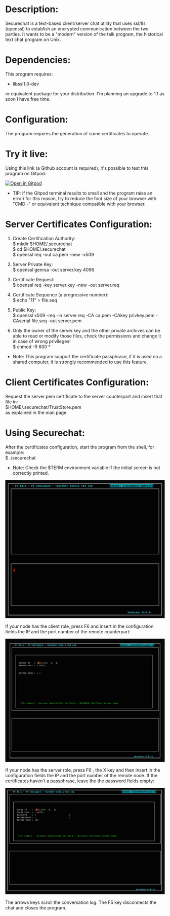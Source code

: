 Description:
============

Securechat is a text-based client/server chat utility  that uses ssl/tls (openssl)  to establish an encrypted communication between the two parties. It wants to be a "modern" version of the talk program, the historical text chat program on Unix.

Dependencies:
=============

This program requires:

*  libssl1.0-dev 

or equivalent package for your distribution.
I'm planning an upgrade to 1.1 as soon I have free time.

Configuration:
==============

The program requires the generation of some certificates to operate. 

Try it live:
=============

Using this link (a Github account is required), it's possible to test this program on Gitpod:

[![Open in Gitpod](https://gitpod.io/button/open-in-gitpod.svg)](https://gitpod.io/#https://github.com/gbonacini/securechat)

* TIP: if the Gitpod terminal results to small and the program raise an errori for this reason, try to reduce the font size of your browser with "CMD -" or equivalent technique compatible with your browser.

Server Certificates Configuration:
==================================

1. Create Certification Authority:<BR>
$ mkdir $HOME/.securechat <BR>
$ cd $HOME/.securechat <BR>
$ openssl req -out ca.pem -new -x509<BR>

2. Server Private Key:<BR>
$ openssl genrsa -out server.key 4096<BR>

3. Certificate Request:<BR>
$ openssl req -key server.key -new -out server.req<BR>

4. Certificate Sequence (a progressive number): <BR>
$ echo "11" > file.seq<BR>

5. Public Key:<BR>
$ openssl x509 -req -in server.req -CA ca.pem -CAkey privkey.pem -CAserial file.seq -out server.pem

5. Only the owner of the server.key and the other private archives can be able to read or modify those files, check the permissions and change it in case of wrong privileges!<BR>
$ chmod -R 600 * <BR>

* Note: This program support the certificate passphrase, if it is used on a shared computer, it is strongly recommended to use this feature. 

Client Certificates Configuration:
==================================

Request the server.pem certificate to the server counterpart and insert that file in:<BR>
$HOME/.securechat/TrustStore.pem <BR>
as explained in the man page.


Using Securechat:
=================

After the certificates configuration, start the program from the shell, for example:<BR>
$ ./securechat <BR>

* Note: Check the $TERM environment variable if the initial screen is not correctly printed. 

![alt text](screenshoots/sc1.png "securechat start")

If your node has the client role, press F6 and insert in the configuration fields the IP and the port number of the remote counterpart:

![alt text](screenshoots/sc2.png "securechat config")

If your node has the server role, press F6 , the X key and then insert in the configuration fields the IP and the port number of the remote node. If the certificates haven't a passphrase, leave the the password fields empty:

![alt text](screenshoots/sc3.png "securechat config")

The arrows keys scroll the conversation log. The F5 key disconnects the chat and closes the program.

